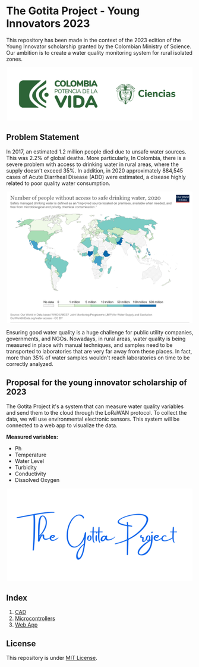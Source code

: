 # The Gotita Project - Young Innovators 2023

This repository has been made in the context of the 2023 edition of the Young Innovator scholarship granted by the Colombian Ministry of Science. Our ambition is to create a water quality monitoring system for rural isolated zones.

<center><img src="./img/minciencias.jpg" alt="drawing" width="500"/></center>

## Problem Statement

In 2017, an estimated 1.2 million people died due to unsafe water sources. This was 2.2% of global deaths. More particularly, In Colombia, there is a severe problem with access to drinking water in rural areas, where the supply doesn't exceed 35%. In addition, in 2020 approximately 884,545 cases of Acute Diarrheal Disease (ADD) were estimated, a disease highly related to poor quality water consumption.

<center><img src="./img/owid_data.png" alt="drawing" width="500"/></center>

Ensuring good water quality is a huge challenge for public utility companies, governments, and NGOs. Nowadays, in rural areas, water quality is being measured in place with manual techniques, and samples need to be transported to laboratories that are very far away from these places. In fact, more than 35% of water samples wouldn't reach laboratories on time to be correctly analyzed.

## Proposal for the young innovator scholarship of 2023

The Gotita Project it's a system that can measure water quality variables and send them to the cloud through the LoRaWAN protocol. To collect the data, we will use environmental electronic sensors. This system will be connected to a web app to visualize the data. 

**Measured variables:**
- Ph
- Temperature
- Water Level
- Turbidity
- Conductivity
- Dissolved Oxygen

<center><img src="./img/TheGotitaProject_Logo.png" alt="drawing" width="500"/></center>

## Index
1. [CAD](./cad)
2. [Microcontrollers](./microcontrollers)
3. [Web App](.webapp)


## License 

This repository is under [MIT License](https://github.com/clem-gh/TheGotitaProject_YI2023/blob/main/LICENSE.md).
